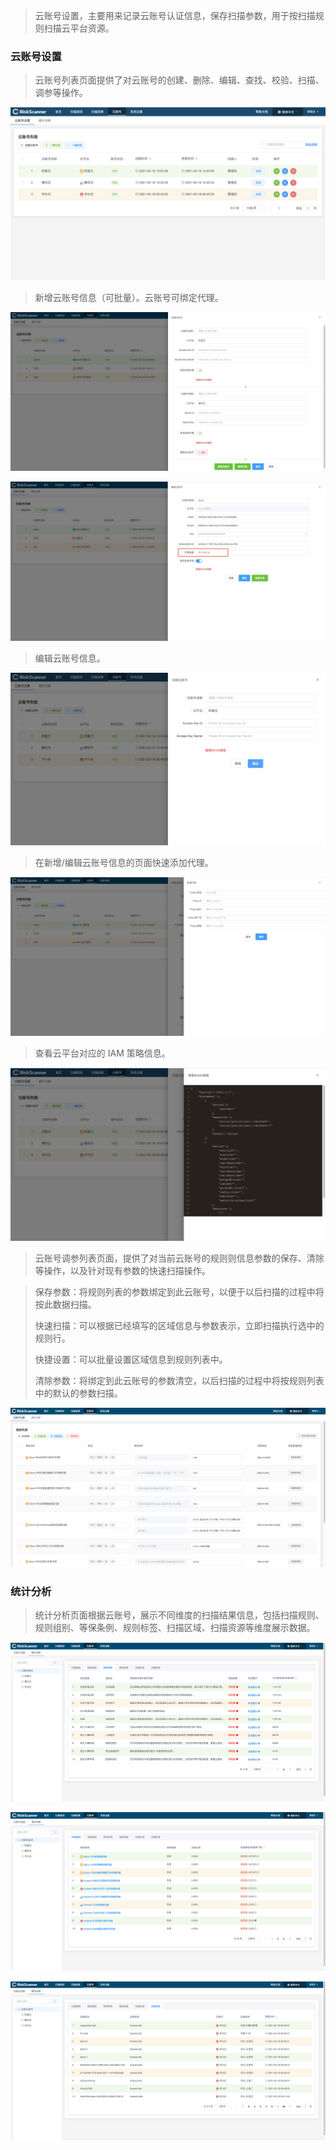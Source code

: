 > 云账号设置，主要用来记录云账号认证信息，保存扫描参数，用于按扫描规则扫描云平台资源。

### 云账号设置

> 云账号列表页面提供了对云账号的创建、删除、编辑、查找、校验、扫描、调参等操作。

![云账号设置](../img/user_manual/account/1.png)

> 新增云账号信息（可批量）。云账号可绑定代理。

![云账号设置](../img/user_manual/account/8.jpg)

![云账号设置](../img/user_manual/account/10.jpg)

> 编辑云账号信息。

![云账号设置](../img/user_manual/account/2.png)

> 在新增/编辑云账号信息的页面快速添加代理。

![云账号设置](../img/user_manual/account/9.jpg)

> 查看云平台对应的 IAM 策略信息。

![云账号设置](../img/user_manual/account/3.png)

> 云账号调参列表页面，提供了对当前云账号的规则则信息参数的保存、清除等操作，以及针对现有参数的快速扫描操作。

> 保存参数：将规则列表的参数绑定到此云账号，以便于以后扫描的过程中将按此数据扫描。
>
> 快速扫描：可以根据已经填写的区域信息与参数表示，立即扫描执行选中的规则行。
>
> 快捷设置：可以批量设置区域信息到规则列表中。
>
> 清除参数：将绑定到此云账号的参数清空，以后扫描的过程中将按规则列表中的默认的参数扫描。

![云账号设置](../img/user_manual/account/4.png)

### 统计分析

> 统计分析页面根据云账号，展示不同维度的扫描结果信息，包括扫描规则、规则组别、等保条例、规则标签、扫描区域、扫描资源等维度展示数据。

![扫描规则](../img/user_manual/account/6.png)

![等保条例](../img/user_manual/account/5.png)

![扫描资源](../img/user_manual/account/7.png)
